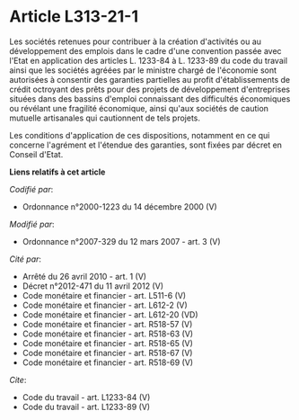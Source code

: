 # Article L313-21-1

Les sociétés retenues pour contribuer à la création d'activités ou au développement des emplois dans le cadre d'une
convention passée avec l'Etat en application des articles L. 1233-84 à L. 1233-89 du code du travail ainsi que les sociétés
agréées par le ministre chargé de l'économie sont autorisées à consentir des garanties partielles au profit d'établissements
de crédit octroyant des prêts pour des projets de développement d'entreprises situées dans des bassins d'emploi connaissant
des difficultés économiques ou révélant une fragilité économique, ainsi qu'aux sociétés de caution mutuelle artisanales qui
cautionnent de tels projets. 

Les conditions d'application de ces dispositions, notamment en ce qui concerne l'agrément et l'étendue des garanties, sont
fixées par décret en Conseil d'Etat.

**Liens relatifs à cet article**

_Codifié par_:

  - Ordonnance n°2000-1223 du 14 décembre 2000 (V)

_Modifié par_:

  - Ordonnance n°2007-329 du 12 mars 2007 - art. 3 (V)

_Cité par_:

  - Arrêté du 26 avril 2010 - art. 1 (V)
  - Décret n°2012-471 du 11 avril 2012 (V)
  - Code monétaire et financier - art. L511-6 (V)
  - Code monétaire et financier - art. L612-2 (V)
  - Code monétaire et financier - art. L612-20 (VD)
  - Code monétaire et financier - art. R518-57 (V)
  - Code monétaire et financier - art. R518-63 (V)
  - Code monétaire et financier - art. R518-65 (V)
  - Code monétaire et financier - art. R518-67 (V)
  - Code monétaire et financier - art. R518-69 (V)

_Cite_:

  - Code du travail - art. L1233-84 (V)
  - Code du travail - art. L1233-89 (V)
